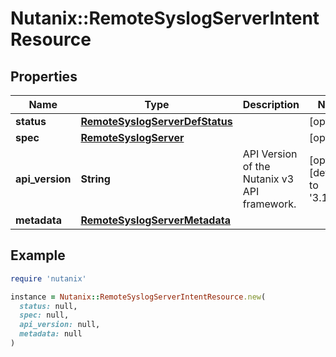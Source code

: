 # Nutanix::RemoteSyslogServerIntentResource

## Properties

| Name | Type | Description | Notes |
| ---- | ---- | ----------- | ----- |
| **status** | [**RemoteSyslogServerDefStatus**](RemoteSyslogServerDefStatus.md) |  | [optional] |
| **spec** | [**RemoteSyslogServer**](RemoteSyslogServer.md) |  | [optional] |
| **api_version** | **String** | API Version of the Nutanix v3 API framework. | [optional][default to &#39;3.1.0&#39;] |
| **metadata** | [**RemoteSyslogServerMetadata**](RemoteSyslogServerMetadata.md) |  |  |

## Example

```ruby
require 'nutanix'

instance = Nutanix::RemoteSyslogServerIntentResource.new(
  status: null,
  spec: null,
  api_version: null,
  metadata: null
)
```

